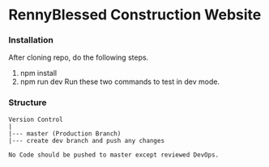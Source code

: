# RennyBlessed Construction Website

### Installation

After cloning repo, do the following steps.
1. npm install
2. npm run dev 
Run these two commands to test in dev mode.


### Structure

```
Version Control
|
|--- master (Production Branch)
|--- create dev branch and push any changes

```

	No Code should be pushed to master except reviewed DevOps.
  
